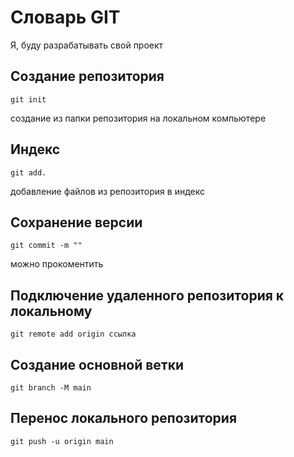 # Словарь GIT
Я, буду разрабатывать свой проект
## Создание репозитория
```
git init
```
создание из папки репозитория на локальном компьютере
## Индекс
```
git add.
```
добавление файлов из репозитория в индекс 
## Сохранение версии
```
git commit -m ""
```
можно прокоментить
## Подключение удаленного репозитория к локальному
```
git remote add origin ссылка
```
## Создание основной ветки
```
git branch -M main
```
## Перенос локального репозитория
```
git push -u origin main
```
